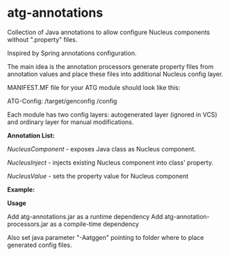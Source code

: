 # atg-annotations

Collection of Java annotations to allow configure Nucleus components without ".property" files.

Inspired by Spring annotations configuration.

The main idea is the annotation processors generate property files from annotation values and place these files into additional Nucleus config layer.

MANIFEST.MF file for your ATG module should look like this:

ATG-Config: /target/genconfig /config

Each module has two config layers: autogenerated layer (ignored in VCS) and ordinary layer for manual modifications.

**Annotation List:**

_NucleusComponent_ - exposes Java class as Nucleus component.

_NucleusInject_ - injects existing Nucleus component into class' property.

_NucleusValue_ - sets the property value for Nucleus component

**Example:**

**Usage**

Add atg-annotations.jar as a runtime dependency
Add atg-annotation-processors.jar as a compile-time dependency

Also set java parameter "-Aatggen" pointing to folder where to place generated config files.

